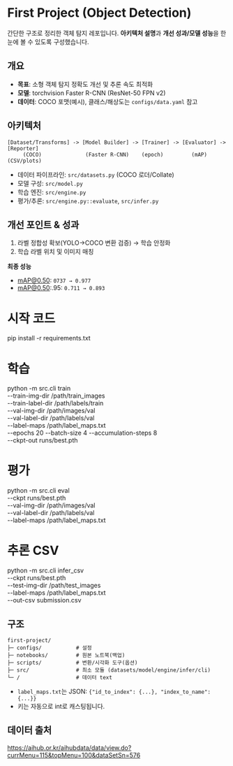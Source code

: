 # First Project (Object Detection)

간단한 구조로 정리한 객체 탐지 레포입니다. **아키텍처 설명**과 **개선 성과/모델 성능**을 한 눈에 볼 수 있도록 구성했습니다.

## 개요
- **목표**: 소형 객체 탐지 정확도 개선 및 추론 속도 최적화
- **모델**: torchvision Faster R-CNN (ResNet-50 FPN v2)
- **데이터**: COCO 포맷(예시), 클래스/해상도는 `configs/data.yaml` 참고

## 아키텍처
```text
[Dataset/Transforms] -> [Model Builder] -> [Trainer] -> [Evaluator] -> [Reporter]
     (COCO)              (Faster R-CNN)    (epoch)         (mAP)         (CSV/plots)
```
- 데이터 파이프라인: `src/datasets.py` (COCO 로더/Collate)
- 모델 구성: `src/model.py`
- 학습 엔진: `src/engine.py`
- 평가/추론: `src/engine.py::evaluate`, `src/infer.py`

## 개선 포인트 & 성과
1. 라벨 정합성 확보(YOLO→COCO 변환 검증) → 학습 안정화
2. 학습 라벨 위치 및 이미지 매칭

**최종 성능**
- mAP@0.50: `0737 → 0.977`
- mAP@0.50:.95: `0.711 → 0.893`


# 시작 코드
pip install -r requirements.txt

# 학습
python -m src.cli train \
  --train-img-dir /path/train_images \
  --train-label-dir /path/labels/train \
  --val-img-dir /path/images/val \
  --val-label-dir /path/labels/val \
  --label-maps /path/label_maps.txt \
  --epochs 20 --batch-size 4 --accumulation-steps 8 \
  --ckpt-out runs/best.pth

# 평가
python -m src.cli eval \
  --ckpt runs/best.pth \
  --val-img-dir /path/images/val \
  --val-label-dir /path/labels/val \
  --label-maps /path/label_maps.txt

# 추론 CSV
python -m src.cli infer_csv \
  --ckpt runs/best.pth \
  --test-img-dir /path/test_images \
  --label-maps /path/label_maps.txt \
  --out-csv submission.csv

## 구조
```text
first-project/
├─ configs/           # 설정
├─ notebooks/         # 원본 노트북(백업)
├─ scripts/           # 변환/시각화 도구(옵션)
├─ src/               # 최소 모듈 (datasets/model/engine/infer/cli)
└─ /                  # 데이터 text

```

- `label_maps.txt`는 JSON: `{"id_to_index": {...}, "index_to_name": {...}}`
- 키는 자동으로 int로 캐스팅됩니다.

## 데이터 출처
https://aihub.or.kr/aihubdata/data/view.do?currMenu=115&topMenu=100&dataSetSn=576
